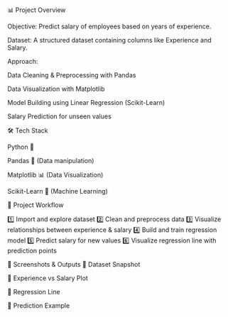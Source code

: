 📊 Project Overview

Objective: Predict salary of employees based on years of experience.

Dataset: A structured dataset containing columns like Experience and Salary.

Approach:

Data Cleaning & Preprocessing with Pandas

Data Visualization with Matplotlib

Model Building using Linear Regression (Scikit-Learn)

Salary Prediction for unseen values

🛠️ Tech Stack

Python 🐍

Pandas 📑 (Data manipulation)

Matplotlib 📊 (Data Visualization)

Scikit-Learn 🤖 (Machine Learning)

📂 Project Workflow

1️⃣ Import and explore dataset
2️⃣ Clean and preprocess data
3️⃣ Visualize relationships between experience & salary
4️⃣ Build and train regression model
5️⃣ Predict salary for new values
6️⃣ Visualize regression line with prediction points

📸 Screenshots & Outputs
🔹 Dataset Snapshot

🔹 Experience vs Salary Plot

🔹 Regression Line

🔹 Prediction Example
